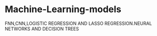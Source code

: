 # Machine-Learning-models
FNN,CNN,LOGISTIC REGRESSION AND LASSO REGRESSION.NEURAL NETWORKS AND DECISION TREES
